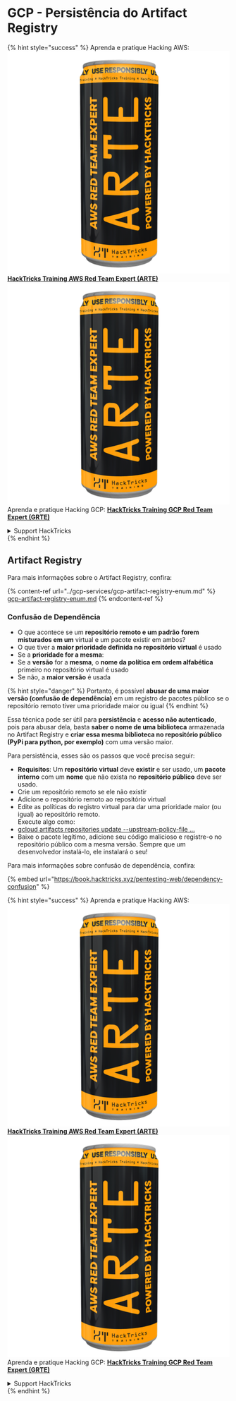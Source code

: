 # GCP - Persistência do Artifact Registry

{% hint style="success" %}
Aprenda e pratique Hacking AWS:<img src="../../../.gitbook/assets/image (1) (1) (1).png" alt="" data-size="line">[**HackTricks Training AWS Red Team Expert (ARTE)**](https://training.hacktricks.xyz/courses/arte)<img src="../../../.gitbook/assets/image (1) (1) (1).png" alt="" data-size="line">\
Aprenda e pratique Hacking GCP: <img src="../../../.gitbook/assets/image (2).png" alt="" data-size="line">[**HackTricks Training GCP Red Team Expert (GRTE)**<img src="../../../.gitbook/assets/image (2).png" alt="" data-size="line">](https://training.hacktricks.xyz/courses/grte)

<details>

<summary>Support HackTricks</summary>

* Confira os [**planos de assinatura**](https://github.com/sponsors/carlospolop)!
* **Junte-se ao** 💬 [**grupo do Discord**](https://discord.gg/hRep4RUj7f) ou ao [**grupo do telegram**](https://t.me/peass) ou **siga**-nos no **Twitter** 🐦 [**@hacktricks\_live**](https://twitter.com/hacktricks_live)**.**
* **Compartilhe truques de hacking enviando PRs para o** [**HackTricks**](https://github.com/carlospolop/hacktricks) e [**HackTricks Cloud**](https://github.com/carlospolop/hacktricks-cloud) repositórios do github.

</details>
{% endhint %}

## Artifact Registry

Para mais informações sobre o Artifact Registry, confira:

{% content-ref url="../gcp-services/gcp-artifact-registry-enum.md" %}
[gcp-artifact-registry-enum.md](../gcp-services/gcp-artifact-registry-enum.md)
{% endcontent-ref %}

### Confusão de Dependência

* O que acontece se um **repositório remoto e um padrão** **forem misturados em um** virtual e um pacote existir em ambos?
* O que tiver a **maior prioridade definida no repositório virtual** é usado
* Se a **prioridade for a mesma**:
* Se a **versão** for a **mesma**, o **nome da política em ordem alfabética** primeiro no repositório virtual é usado
* Se não, a **maior versão** é usada

{% hint style="danger" %}
Portanto, é possível **abusar de uma maior versão (confusão de dependência)** em um registro de pacotes público se o repositório remoto tiver uma prioridade maior ou igual
{% endhint %}

Essa técnica pode ser útil para **persistência** e **acesso não autenticado**, pois para abusar dela, basta **saber o nome de uma biblioteca** armazenada no Artifact Registry e **criar essa mesma biblioteca no repositório público (PyPi para python, por exemplo)** com uma versão maior.

Para persistência, esses são os passos que você precisa seguir:

* **Requisitos**: Um **repositório virtual** deve **existir** e ser usado, um **pacote interno** com um **nome** que não exista no **repositório público** deve ser usado.
* Crie um repositório remoto se ele não existir
* Adicione o repositório remoto ao repositório virtual
* Edite as políticas do registro virtual para dar uma prioridade maior (ou igual) ao repositório remoto.\
Execute algo como:
* [gcloud artifacts repositories update --upstream-policy-file ...](https://cloud.google.com/sdk/gcloud/reference/artifacts/repositories/update#--upstream-policy-file)
* Baixe o pacote legítimo, adicione seu código malicioso e registre-o no repositório público com a mesma versão. Sempre que um desenvolvedor instalá-lo, ele instalará o seu!

Para mais informações sobre confusão de dependência, confira:

{% embed url="https://book.hacktricks.xyz/pentesting-web/dependency-confusion" %}

{% hint style="success" %}
Aprenda e pratique Hacking AWS:<img src="../../../.gitbook/assets/image (1) (1) (1).png" alt="" data-size="line">[**HackTricks Training AWS Red Team Expert (ARTE)**](https://training.hacktricks.xyz/courses/arte)<img src="../../../.gitbook/assets/image (1) (1) (1).png" alt="" data-size="line">\
Aprenda e pratique Hacking GCP: <img src="../../../.gitbook/assets/image (2).png" alt="" data-size="line">[**HackTricks Training GCP Red Team Expert (GRTE)**<img src="../../../.gitbook/assets/image (2).png" alt="" data-size="line">](https://training.hacktricks.xyz/courses/grte)

<details>

<summary>Support HackTricks</summary>

* Confira os [**planos de assinatura**](https://github.com/sponsors/carlospolop)!
* **Junte-se ao** 💬 [**grupo do Discord**](https://discord.gg/hRep4RUj7f) ou ao [**grupo do telegram**](https://t.me/peass) ou **siga**-nos no **Twitter** 🐦 [**@hacktricks\_live**](https://twitter.com/hacktricks_live)**.**
* **Compartilhe truques de hacking enviando PRs para o** [**HackTricks**](https://github.com/carlospolop/hacktricks) e [**HackTricks Cloud**](https://github.com/carlospolop/hacktricks-cloud) repositórios do github.

</details>
{% endhint %}
